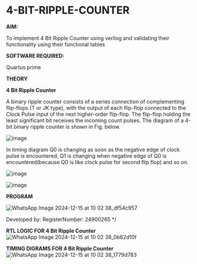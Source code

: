 # 4-BIT-RIPPLE-COUNTER

**AIM:**

To implement  4 Bit Ripple Counter using verilog and validating their functionality using their functional tables

**SOFTWARE REQUIRED:**

Quartus prime

**THEORY**

**4 Bit Ripple Counter**

A binary ripple counter consists of a series connection of complementing flip-flops (T or JK type), with the output of each flip-flop connected to the Clock Pulse input of the next higher-order flip-flop. The flip-flop holding the least significant bit receives the incoming count pulses. The diagram of a 4-bit binary ripple counter is shown in Fig. below.

![image](https://github.com/naavaneetha/4-BIT-RIPPLE-COUNTER/assets/154305477/cb4b74d4-31ab-4359-95d0-d22e67daba13)

In timing diagram Q0 is changing as soon as the negative edge of clock pulse is encountered, Q1 is changing when negative edge of Q0 is encountered(because Q0 is like clock pulse for second flip flop) and so on.

![image](https://github.com/naavaneetha/4-BIT-RIPPLE-COUNTER/assets/154305477/a573a7d6-014e-4e54-93e6-e2ac9530960b)

![image](https://github.com/naavaneetha/4-BIT-RIPPLE-COUNTER/assets/154305477/85e1958a-2fc1-49bb-9a9f-d58ccbf3663c)



**PROGRAM**

![WhatsApp Image 2024-12-15 at 10 02 38_df54c957](https://github.com/user-attachments/assets/6a39d8c7-f666-4393-b188-61de1aeb017f)


 Developed by: RegisterNumber: 24900265
*/

**RTL LOGIC FOR 4 Bit Ripple Counter**
![WhatsApp Image 2024-12-15 at 10 02 38_0b62d10f](https://github.com/user-attachments/assets/cf7a3729-5825-4dfd-957e-8aa4f00e7757)


**TIMING DIGRAMS FOR 4 Bit Ripple Counter**
![WhatsApp Image 2024-12-15 at 10 02 38_1779d783](https://github.com/user-attachments/assets/cbbd1953-c008-4831-a06a-08b56790c928)



